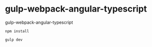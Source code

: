 # gulp-webpack-angular-typescript
gulp-webpack-angular-typescript

```
npm install
```

```
gulp dev
```
